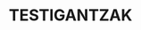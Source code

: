 ---
title : "TESTIGANTZAK"
testimonial_slider:
# slider item loop
- name : "Egoi Apezetxea Gabari"
  image : "images/clients/egoi.jpeg"
  # designation : "CEO, RANDOM COMPANY"
  content : "Txiki-txikitatik bateria gustatu izan zait eta 2 urterekin Olentzerok nire lehenengo bateria ekarri zidan. 5 urte nituela Igorrekin jotzen ikasteko aukera izan nuen eta Martillo-txikin hasi nintzen. Igor oso jatorra da eta berarekin asko ikasi dut! Martillo-txikin oso pozik sentitzen naiz!"
            
# slider item loop
- name : "Manik Osinaga Zabaleta"
  image : "images/clients/manik.jpeg"
  # designation : "CEO, RANDOM COMPANY"
  content : "Urtero ikasle bakoitzak abesti bat aukeratzen dugu eta Igorrek gure mailan eta gure erritmora erakusten digu modu gogorrean, dibertigarrian eta batzuetan astunean, baina Igorrek eramangarriago egiten digula uste dut."
            
# slider item loop
- name : "Jon Atxa"
  image : "images/clients/jon2.jpg"
  # designation : "CEO, RANDOM COMPANY"
  content : "Igor baterijole izugarria eta irakasle bokazional bikaina da. Arreta handia jartzen du eta bere pazientzia maila ez du parekorik. Igorrengana joan nintzen baterijole autodidakta gisa, aspaldi aurrera egiteari uzten ez zidaten ohitura txarrez eta teknika okerrez josita."

  # slider item loop
- name : "Saioa Ariz Güemes"
  image : "images/clients/saioa.jpeg"
  # designation : "CEO, RANDOM COMPANY"
  content : "Igorrekin asko ikasi dut, ongi irakasten du, pazientzia asko dauka eta interesa jartzen du. Herri askotako jendea gaude eta lagunak egiten ditugu kontzertu edo batukaden bidez, oso dibertigarria da."
  
- name : "Manu Agirreurreta"
  image : "images/clients/manu.jpeg"
  content : "Martillo Txikiko ikaslea naiz orain dela 6 urte. Astero joaten naiz Lekunberrira nire herritik bateriaz gozatzera eta beste batzutan aspertzera baino beti teknika eta esperientzia hobetuz. Etxean bezala sentitzen naiz Igorrekin eta ikasle talde guztiarekin uneoro. Lan bikaina egin du urte guztietan bai nirekin eta bai taldearekin... kurtso bukaerako kontzertuan, ekintza espezialetan...etab. Martillo Txikik bai merezi du!"

# custom style
custom_class: "" 
custom_attributes: "" 
custom_css: ""
---